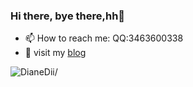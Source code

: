 ### Hi there, bye there,hh👋
- 📫 How to reach me: QQ:3463600338
- 💬 visit my [blog](https://dianedii.top)
<p align="left"> <img src=https://komarev.com/ghpvc/?username=DianeDii alt=DianeDii/> </p>
<!--
**DianeDii/DianeDii** is a ✨ _special_ ✨ repository because its `README.md` (this file) appears on your GitHub profile.

Here are some ideas to get you started:
- 👯 I’m looking to collaborate on ...
- 🤔 I’m looking for help with ...

- - 😄 Pronouns: ...
- ⚡ Fun fact: ...
- - 🔭 I’m currently working on ...
- 🌱 I’m currently learning  ...
-->




